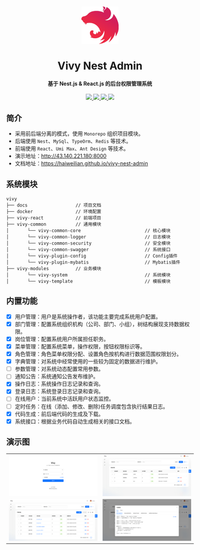 <p align="center">
  <img width="100px" src="./public/logo.png">
</p>
<h1 align="center">Vivy Nest Admin</h1>
<h4 align="center">基于 Nest.js & React.js 的后台权限管理系统</h4>
<p align="center">
	<a href="https://github.com/haiweilian/vivy-nest-admin">
    <img src="https://img.shields.io/badge/Vivy-v0.0.1-green">
  </a>
  <a href="https://github.com/nestjs/nest">
    <img src="https://img.shields.io/badge/Nest-v10.x-green">
  </a>
  <a href="https://github.com/facebook/react">
    <img src="https://img.shields.io/badge/React-v18.x-green">
  </a>
	<a href="https://github.com/haiweilian/vivy-nest-admin/blob/main/LICENSE">
    <img src="https://img.shields.io/github/license/haiweilian/vivy-nest-admin">
  </a>
</p>

## 简介

- 采用前后端分离的模式，使用 `Monorepo` 组织项目模块。
- 后端使用 `Nest`、`MySql`、`TypeOrm`、`Redis` 等技术。
- 前端使用 `React`、`Umi Max`、`Ant Design` 等技术。
- 演示地址：<http://43.140.221.180:8000>
- 文档地址：<https://haiweilian.github.io/vivy-nest-admin>

## 系统模块

```
vivy
├── docs                  // 项目文档
├── docker                // 环境配置
├── vivy-react            // 前端项目
├── vivy-common           // 通用模块
│       └── vivy-common-core                        // 核心模块
│       └── vivy-common-logger                      // 日志模块
│       └── vivy-common-security                    // 安全模块
│       └── vivy-common-swagger                     // 系统接口
│       └── vivy-plugin-config                      // Config插件
│       └── vivy-plugin-mybatis                     // Mybatis插件
├── vivy-modules          // 业务模块
│       └── vivy-system                             // 系统模块
│       └── vivy-template                           // 模板模块
```

## 内置功能

- [x] 用户管理：用户是系统操作者，该功能主要完成系统用户配置。
- [x] 部门管理：配置系统组织机构（公司、部门、小组），树结构展现支持数据权限。
- [x] 岗位管理：配置系统用户所属担任职务。
- [x] 菜单管理：配置系统菜单，操作权限，按钮权限标识等。
- [x] 角色管理：角色菜单权限分配、设置角色按机构进行数据范围权限划分。
- [x] 字典管理：对系统中经常使用的一些较为固定的数据进行维护。
- [ ] 参数管理：对系统动态配置常用参数。
- [ ] 通知公告：系统通知公告发布维护。
- [x] 操作日志：系统操作日志记录和查询。
- [x] 登录日志：系统登录日志记录和查询。
- [ ] 在线用户：当前系统中活跃用户状态监控。
- [ ] 定时任务：在线（添加、修改、删除)任务调度包含执行结果日志。
- [x] 代码生成：前后端代码的生成及下载。
- [x] 系统接口：根据业务代码自动生成相关的接口文档。

## 演示图

<table>
  <tr>
    <td><img src="./public/demo/1.png"/></td>
    <td><img src="./public/demo/2.png"/></td>
  </tr>
  <tr>
    <td><img src="./public/demo/3.png"/></td>
    <td><img src="./public/demo/4.png"/></td>
  </tr>
</table>

<style scoped>
:deep(a > img) {
  display: inline;
  margin: 0 2px;
}
</style>
